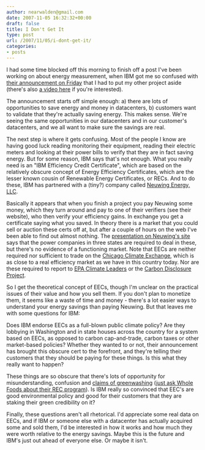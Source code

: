 ```yaml
---
author: nearwalden@gmail.com
date: 2007-11-05 16:32:32+00:00
draft: false
title: I Don't Get It
type: post
url: /2007/11/05/i-dont-get-it/
categories:
- posts
---
```


I had some time blocked off this morning to finish off a post I've been working on about energy measurement, when IBM got me so confused with [their announcement on Friday](http://www-03.ibm.com/press/us/en/pressrelease/22513.wss) that I had to put my other project aside (there's also [a video here](http://video.energypolicytv.com/displaypage.php?channel=Efficiency&vkey=b92466a2baa6ebc8b872) if you're interested).





The announcement starts off simple enough: a) there are lots of opportunities to save energy and money in datacenters, b) customers want to validate that they're actually saving energy.  This makes sense.  We're seeing the same opportunities in our datacenters and in our customer's datacenters, and we all want to make sure the savings are real.





The next step is where it gets confusing.  Most of the people I know are having good luck reading monitoring their equipment, reading their electric meters and looking at their power bills to verify that they are in fact saving energy.  But for some reason, IBM says that's not enough.  What you really need is an "IBM Efficiency Credit Certificate", which are based on the relatively obscure concept of Energy Efficiency Certificates, which are the lesser known cousin of Renewable Energy Certificates, or RECs.  And to do these, IBM has partnered with a (tiny?) company called [Neuwing Energy, LLC](http://www.neuwingenergyllc.us/).  





Basically it appears that when you finish a project you pay Neuwing some money, which they turn around and pay to one of their verifiers (see their website), who then verify your efficiency gains.  In exchange you get a certificate saying what you saved.  In theory there is a market that you could sell or auction these certs off at, but after a couple of hours on the web I've been able to find out almost nothing.  The [presentation on Neuwing's site](http://www.neuwingenergyllc.us/images/7x24Meeting.ppt) says that the power companies in three states are required to deal in these, but there's no evidence of a functioning market.  Note that EECs are neither required nor sufficient to trade on the [Chicago Climate Exchange](http://www.chicagoclimatex.com/), which is as close to a real efficiency market as we have in this country today.  Nor are these required to report to [EPA Climate Leaders](http://www.epa.gov/climateleaders/) or the [Carbon Disclosure Project](http://cdproject.net/).





So I get the theoretical concept of EECs, though I'm unclear on the practical issues of their value and how you sell them.  If you don't plan to monetize them, it seems like a waste of time and money - there's a lot easier ways to understand your energy savings than paying Neuwing.  But that leaves me with some questions for IBM:





Does IBM endorse EECs as a full-blown public climate policy?  Are they lobbying in Washington and in state houses across the country for a system based on EECs, as opposed to carbon cap-and-trade, carbon taxes or other market-based policies?  Whether they wanted to or not, their announcement has brought this obscure cert to the forefront, and they're telling their customers that they should be paying for these things.  Is this what they really want to happen?





These things are so obscure that there's lots of opportunity for misunderstanding, confusion and [claims of greenwashing](http://www.theregister.com/2007/11/02/ibm_green_certificates/) ([just ask Whole Foods about their REC program](http://www.terrapass.com/blog/posts/2006/11/the-blogospheric-snit-over-whole-foods-wind-power-cards.html)).  Is IBM really so convinced that EEC's are good environmental policy and good for their customers that they are staking their green credibility on it?





Finally, these questions aren't all rhetorical.  I'd appreciate some real data on EECs, and if IBM or someone else with a datacenter has actually acquired some and sold them, I'd be interested in how it works and how much they were worth relative to the energy savings.  Maybe this is the future and IBM's just out ahead of everyone else.  Or maybe it isn't.




